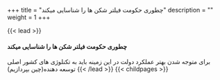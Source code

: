 +++
title = "چطوری حکومت فیلتر شکن ها را شناسایی میکند"
description = ""
weight = 1
+++

{{< lead >}}
#### چطوری حکومت فیلتر شکن ها را شناسایی میکند
برای متوجه شدن بهتر عملکرد دولت در این زمینه باید به تکنلوژی های کشور اصلی توسعه دهنده(چین بپردازیم)
{{< /lead >}}
{{< childpages >}}